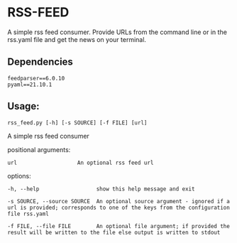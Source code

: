 # RSS-FEED

A simple rss feed consumer.
Provide URLs from the command line or in the rss.yaml file and get the news on your terminal.

## Dependencies

	feedparser==6.0.10
	pyaml==21.10.1

## Usage: 

	rss_feed.py [-h] [-s SOURCE] [-f FILE] [url]

A simple rss feed consumer

positional arguments:
  
	url                   An optional rss feed url

options:

  	-h, --help            		show this help message and exit
  	
	-s SOURCE, --source SOURCE	An optional source argument - ignored if a url is provided; corresponds to one of the keys from the configuration file rss.yaml

	-f FILE, --file FILE  		An optional file argument; if provided the result will be written to the file else output is written to stdout

